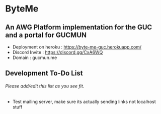 # ByteMe
## An AWG Platform implementation for the GUC and a portal for GUCMUN
- Deployment on heroku : https://byte-me-guc.herokuapp.com/
- Discord Invite : https://discord.gg/CxA6WQ
- Domain : gucmun.me
## Development To-Do List
###### Please add/edit this list as you see fit.
- Test mailing server, make sure its actually sending links not localhost stuff
